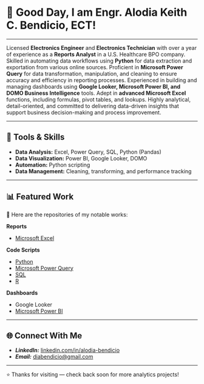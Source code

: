# 👋 Good Day, I am Engr. Alodia Keith C. Bendicio, ECT!

<hr>
<p align = “justify”>
Licensed <b>Electronics Engineer</b> and <b>Electronics Technician</b> with over a year of experience as a <b>Reports Analyst</b> in a U.S. Healthcare BPO company. Skilled in automating data workflows using <b>Python</b> for data extraction and exportation from various online sources. Proficient in <b>Microsoft Power Query</b> for data transformation, manipulation, and cleaning to ensure accuracy and efficiency in reporting processes. Experienced in building and managing dashboards using <b>Google Looker, Microsoft Power BI, and DOMO Business Intelligence</b> tools. Adept in <b>advanced Microsoft Excel</b> functions, including formulas, pivot tables, and lookups. Highly analytical, detail-oriented, and committed to delivering data-driven insights that support business decision-making and process improvement. 
</p>

---

## 🧰 Tools & Skills
- **Data Analysis:** Excel, Power Query, SQL, Python (Pandas)
- **Data Visualization:** Power BI, Google Looker, DOMO
- **Automation:** Python scripting
- **Data Management:** Cleaning, transforming, and performance tracking

---

## 📊 Featured Work
🧩 Here are the repositories of my notable works:

**Reports**
- [Microsoft Excel](https://github.com/AlodiaKeithBendicio-ECE-ECT/MS-Excel)
  
**Code Scripts**
- [Python](https://github.com/AlodiaKeithBendicio-ECE-ECT/Python)
- [Microsoft Power Query](https://github.com/AlodiaKeithBendicio-ECE-ECT/MS-Power-Query---M-Code)
- [SQL](https://github.com/AlodiaKeithBendicio-ECE-ECT/SQL)
- [R](https://github.com/AlodiaKeithBendicio-ECE-ECT/R)
  
**Dashboards**
- Google Looker
- [Microsoft Power BI](https://carrd.co/dashboard/3021172709402950/build)
 

---

## 🌐 Connect With Me
- ***LinkedIn:*** [linkedin.com/in/alodia-bendicio](https://www.linkedin.com/in/alodia-keith-bendicio-ece-ect-9ba244257/)
- ***Email:*** [diabendicio@gmail.com](mailto:diabendicio@gmail.com)

---

⭐ Thanks for visiting — check back soon for more analytics projects!
